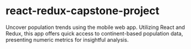 # react-redux-capstone-project
Uncover population trends using the mobile web app. Utilizing React and Redux, this app offers quick access to continent-based population data, presenting numeric metrics for insightful analysis.
